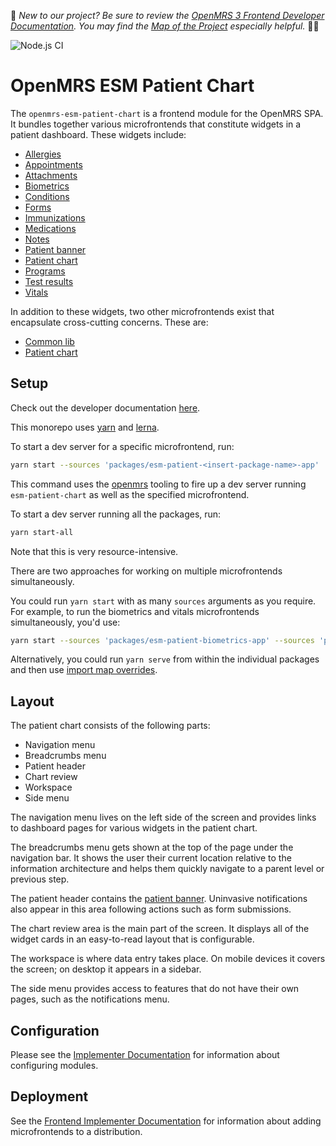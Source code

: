 :wave:	*New to our project? Be sure to review the [OpenMRS 3 Frontend Developer Documentation](https://openmrs.github.io/openmrs-esm-core/#/). You may find the [Map of the Project](https://openmrs.github.io/openmrs-esm-core/#/main/map) especially helpful.* :teacher:	

![Node.js CI](https://github.com/openmrs/openmrs-esm-patient-chart/workflows/Node.js%20CI/badge.svg)

# OpenMRS ESM Patient Chart

The `openmrs-esm-patient-chart` is a frontend module for the OpenMRS SPA. It bundles together various microfrontends that constitute widgets in a patient dashboard. These widgets include:

- [Allergies](packages/esm-patient-allergies-app/README.md)
- [Appointments](packages/esm-patient-appointments-app/README.md)
- [Attachments](packages/esm-patient-attachments-app/README.md)
- [Biometrics](packages/esm-patient-biometrics-app/README.md)
- [Conditions](packages/esm-patient-conditions-app/README.md)
- [Forms](packages/esm-patient-forms-app/README.md)
- [Immunizations](packages/esm-patient-immunizations-app/README.md)
- [Medications](packages/esm-patient-medications-app/README.md)
- [Notes](packages/esm-patient-notes-app/README.md)
- [Patient banner](packages/esm-patient-banner-app/README.md)
- [Patient chart](packages/esm-patient-chart-app/README.md)
- [Programs](packages/esm-patient-programs-app/README.md)
- [Test results](packages/esm-patient-test-results-app/README.md)
- [Vitals](packages/esm-patient-vitals-app/README.md)

In addition to these widgets, two other microfrontends exist that encapsulate cross-cutting concerns. These are:

- [Common lib](packages/esm-patient-common-lib/README.md)
- [Patient chart](packages/esm-patient-chart-app/README.md)

## Setup

Check out the developer documentation [here](http://o3-dev.docs.openmrs.org).

This monorepo uses [yarn](https://yarnpkg.com) and [lerna](https://github.com/lerna/lerna). 

To start a dev server for a specific microfrontend, run:

```bash
yarn start --sources 'packages/esm-patient-<insert-package-name>-app'
```

This command uses the [openmrs](https://www.npmjs.com/package/openmrs) tooling to fire up a dev server running `esm-patient-chart` as well as the specified microfrontend.

To start a dev server running all the packages, run:

```bash
yarn start-all
```

Note that this is very resource-intensive. 

There are two approaches for working on multiple microfrontends simultaneously.

You could run `yarn start` with as many `sources` arguments as you require. For example, to run the biometrics and vitals microfrontends simultaneously, you'd use:

```bash
yarn start --sources 'packages/esm-patient-biometrics-app' --sources 'packages/esm-patient-vitals-app'
```

Alternatively, you could run `yarn serve` from within the individual packages and then use [import map overrides](http://o3-dev.docs.openmrs.org/#/getting_started/setup?id=import-map-overrides).

## Layout

The patient chart consists of the following parts:

- Navigation menu
- Breadcrumbs menu
- Patient header
- Chart review 
- Workspace
- Side menu

The navigation menu lives on the left side of the screen and provides links to dashboard pages for various widgets in the patient chart.

The breadcrumbs menu gets shown at the top of the page under the navigation bar. It shows the user their current location relative to the information architecture and helps them quickly navigate to a parent level or previous step.

The patient header contains the [patient banner](packages/esm-patient-banner-app/README.md). Uninvasive notifications also appear in this area following actions such as form submissions.

The chart review area is the main part of the screen. It displays all of the widget cards in an easy-to-read layout that is configurable.

The workspace is where data entry takes place. On mobile devices it covers the screen; on desktop it appears in a sidebar.

The side menu provides access to features that do not have their own pages, such as the notifications menu.

## Configuration

Please see the [Implementer Documentation](https://wiki.openmrs.org/display/projects/Frontend+3.0+Documentation+for+Implementers#Frontend3.0DocumentationforImplementers-Configuringtheapplication)
for information about configuring modules.

## Deployment

See the [Frontend Implementer Documentation](https://wiki.openmrs.org/display/projects/Frontend+3.0+Documentation+for+Implementers) for information about adding microfrontends to a distribution.